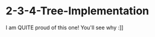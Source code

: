 2-3-4-Tree-Implementation
=========================

I am QUITE proud of this one! You'll see why :]]
